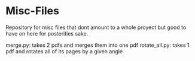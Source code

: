 # Misc-Files
Repository for misc files that dont amount to a whole proyect but good to have on here for posterities sake.



merge.py: takes 2 pdfs and merges them into one pdf
rotate_all.py: takes 1 pdf and rotates all of its pages by a given angle
